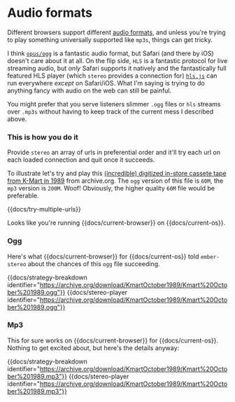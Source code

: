 # Audio formats

Different browsers support different [audio formats](https://caniuse.com/?search=audio%20format), and unless you're trying to play something universally supported like `mp3s`, things can get tricky.

I think [`opus/ogg`](<https://en.wikipedia.org/wiki/Opus_(audio_format)>) is a fantastic audio format, but Safari (and there by iOS) doesn't care about it at all. On the flip side, `HLS` is a fantastic protocol for live streaming audio, but _only_ Safari supports it natively and the fantastically full featured HLS player (which `stereo` provides a connection for) [`hls.js`](https://github.com/video-dev/hls.js/) can run everywhere _except_ on Safari/iOS. What I'm saying is trying to do anything fancy with audio on the web can still be painful.

You might prefer that you serve listeners slimmer `.ogg` files or `hls` streams over `.mp3s` without having to keep track of the current mess I described above.

### This is how you do it

Provide `stereo` an array of urls in preferential order and it'll try each url on each loaded connection and quit once it succeeds.

To illustrate let's try and play this [(incredible) digitized in-store cassete tape from K-Mart in 1989](https://archive.org/details/KmartOctober1989) from archive.org. The `ogg` version of this file is `60M`, the `mp3` version is `200M`. Woof! Obviously, the higher quality `60M` file would be preferable.

{{docs/try-multiple-urls}}

Looks like you're running {{docs/current-browser}} on {{docs/current-os}}.

### Ogg

Here's what {{docs/current-browser}} for {{docs/current-os}} told `ember-stereo` about the chances of this `ogg` file succeeding.

{{docs/strategy-breakdown identifier="https://archive.org/download/KmartOctober1989/Kmart%20October%201989.ogg"}}
{{docs/stereo-player identifier="https://archive.org/download/KmartOctober1989/Kmart%20October%201989.ogg"}}

### Mp3

This for sure works on {{docs/current-browser}} for {{docs/current-os}}. Nothing to get excited about, but here's the details anyway:

{{docs/strategy-breakdown identifier="https://archive.org/download/KmartOctober1989/Kmart%20October%201989.mp3"}}
{{docs/stereo-player identifier="https://archive.org/download/KmartOctober1989/Kmart%20October%201989.mp3"}}
